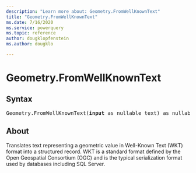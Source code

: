 ```yaml
---
description: "Learn more about: Geometry.FromWellKnownText"
title: "Geometry.FromWellKnownText"
ms.date: 7/16/2020
ms.service: powerquery
ms.topic: reference
author: dougklopfenstein
ms.author: dougklo

---
```

# Geometry.FromWellKnownText
## Syntax

<pre>
Geometry.FromWellKnownText(<b>input</b> as nullable text) as nullable record</code>
</pre>

## About
Translates text representing a geometric value in Well-Known Text (WKT) format into a structured record. WKT is a standard format defined by the Open Geospatial Consortium (OGC) and is the typical serialization format used by databases including SQL Server.

